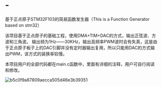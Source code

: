 # -
基于正点原子STM32F103的简易函数发生器（This is a Function Generator based on stm32）

该项目基于正点原子的基础工程，使用DMA+TIM+DAC的方式，输出正弦波、方波和三角波。
输出频为1Hz——30KHz，输出高频率PWM波时会有失真，这是由于正点原子板子上的DAC引脚并没有定时器输出复用，所以只能用DAC的方式输出PWM，该方式的装换率较慢。

本项目用户的全部代码都在main.c函数中，里面有详细的注释，用户可自行阅读和修改。

![b5c0f9a87809aecca505d46e3b39351](https://github.com/user-attachments/assets/3a640abb-e07c-4b9b-bfb1-f689ea57d2d7)
